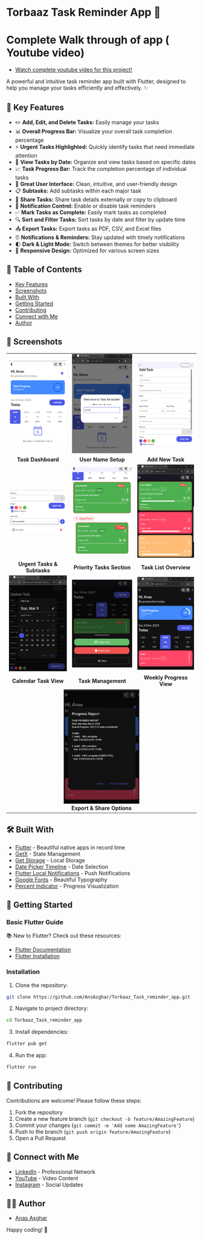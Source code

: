 # Torbaaz Task Reminder App 📝
# Complete Walk through of app ( Youtube video)
- [Watch complete youtube video for this project!](https://youtu.be/vh4FAc4GbSs)

A powerful and intuitive task reminder app built with Flutter, designed to help you manage your tasks efficiently and effectively. ✨

## 🌟 Key Features

- ✏️ **Add, Edit, and Delete Tasks:** Easily manage your tasks
- 📊 **Overall Progress Bar:** Visualize your overall task completion percentage
- ⚡ **Urgent Tasks Highlighted:** Quickly identify tasks that need immediate attention
- 📅 **View Tasks by Date:** Organize and view tasks based on specific dates
- 📈 **Task Progress Bar:** Track the completion percentage of individual tasks
- 🎨 **Great User Interface:** Clean, intuitive, and user-friendly design
- 📋 **Subtasks:** Add subtasks within each major task
- 🔄 **Share Tasks:** Share task details externally or copy to clipboard
- 🔔 **Notification Control:** Enable or disable task reminders
- ✅ **Mark Tasks as Complete:** Easily mark tasks as completed
- 🔍 **Sort and Filter Tasks:** Sort tasks by date and filter by update time
- 📤 **Export Tasks:** Export tasks as PDF, CSV, and Excel files
- ⏰ **Notifications & Reminders:** Stay updated with timely notifications
- 🌓 **Dark & Light Mode:** Switch between themes for better visibility
- 📱 **Responsive Design:** Optimized for various screen sizes

## 📑 Table of Contents

- [Key Features](#-key-features)
- [Screenshots](#-screenshots)
- [Built With](#-built-with)
- [Getting Started](#-getting-started)
- [Contributing](#-contributing)
- [Connect with Me](#-connect-with-me)
- [Author](#-author)

## 📸 Screenshots

<div align="center">
<table>
  <tr>
    <td><img src="screenshots/Screenshot%202025-03-08%20131157.png" alt="Home Screen" width="200"/></td>
    <td><img src="screenshots/Screenshot%202025-03-08%20131142.png" alt="Enter Name Dialog" width="200"/></td>
    <td><img src="screenshots/Screenshot%202025-03-08%20131323.png" alt="Add Task Screen" width="200"/></td>
  </tr>
  <tr>
    <td align="center"><b>Task Dashboard</b></td>
    <td align="center"><b>User Name Setup</b></td>
    <td align="center"><b>Add New Task</b></td>
  </tr>
  <tr>
    <td><img src="screenshots/Screenshot%202025-03-08%20131336.png" alt="Urgent task option/sub tasks" width="200"/></td>
    <td><img src="screenshots/Screenshot%202025-03-08%20131355.png" alt="Urgent tasks section" width="200"/></td>
    <td><img src="screenshots/Screenshot%202025-03-08%20131515.png" alt="All tasks viewer" width="200"/></td>
  </tr>
  <tr>
    <td align="center"><b>Urgent Tasks & Subtasks</b></td>
    <td align="center"><b>Priority Tasks Section</b></td>
    <td align="center"><b>Task List Overview</b></td>
  </tr>
  <tr>
    <td><img src="screenshots/Screenshot%202025-03-08%20131534.png" alt="Add the task for each calender" width="200"/></td>
    <td><img src="screenshots/Screenshot%202025-03-08%20131701.png" alt="Delete and Task Complete" width="200"/></td>
    <td><img src="screenshots/Screenshot%202025-03-08%20131718.png" alt="Weekly View with task progress bar" width="200"/></td>
  </tr>
  <tr>
    <td align="center"><b>Calendar Task View</b></td>
    <td align="center"><b>Task Management</b></td>
    <td align="center"><b>Weekly Progress View</b></td>
  </tr>
  <tr>
    <td colspan="3" align="center">
      <img src="screenshots/Screenshot%202025-03-08%20131729.png" alt="Share/export progress report" width="200"/>
      <br>
      <b>Export & Share Options</b>
    </td>
  </tr>
</table>
</div>

## 🛠️ Built With

- [Flutter](https://flutter.dev/) - Beautiful native apps in record time
- [GetX](https://pub.dev/packages/get) - State Management
- [Get Storage](https://pub.dev/packages/get_storage) - Local Storage
- [Date Picker Timeline](https://pub.dev/packages/date_picker_timeline) - Date Selection
- [Flutter Local Notifications](https://pub.dev/packages/flutter_local_notifications) - Push Notifications
- [Google Fonts](https://pub.dev/packages/google_fonts) - Beautiful Typography
- [Percent Indicator](https://pub.dev/packages/percent_indicator) - Progress Visualization

## 🚀 Getting Started

### Basic Flutter Guide

📚 New to Flutter? Check out these resources:
- [Flutter Documentation](https://flutter.dev/docs)
- [Flutter Installation](https://flutter.dev/docs/get-started/install)

### Installation

1. Clone the repository:
```bash
git clone https://github.com/AnsAsghar/Torbaaz_Task_reminder_app.git
```

2. Navigate to project directory:
```bash
cd Torbaaz_Task_reminder_app
```

3. Install dependencies:
```bash
flutter pub get
```

4. Run the app:
```bash
flutter run
```

## 🤝 Contributing

Contributions are welcome! Please follow these steps:

1. Fork the repository
2. Create a new feature branch (`git checkout -b feature/AmazingFeature`)
3. Commit your changes (`git commit -m 'Add some AmazingFeature'`)
4. Push to the branch (`git push origin feature/AmazingFeature`)
5. Open a Pull Request

## 🔗 Connect with Me

- [LinkedIn](https://www.linkedin.com/in/anas-asghar-aa7575202/) - Professional Network
- [YouTube](https://www.youtube.com/channel/UCejaga6msq18if3kap8m_ew) - Video Content
- [Instagram](https://www.instagram.com/ansasghar/#) - Social Updates

## 👨‍💻 Author

- [Anas Asghar](https://github.com/AnsAsghar)

Happy coding! 🎉
